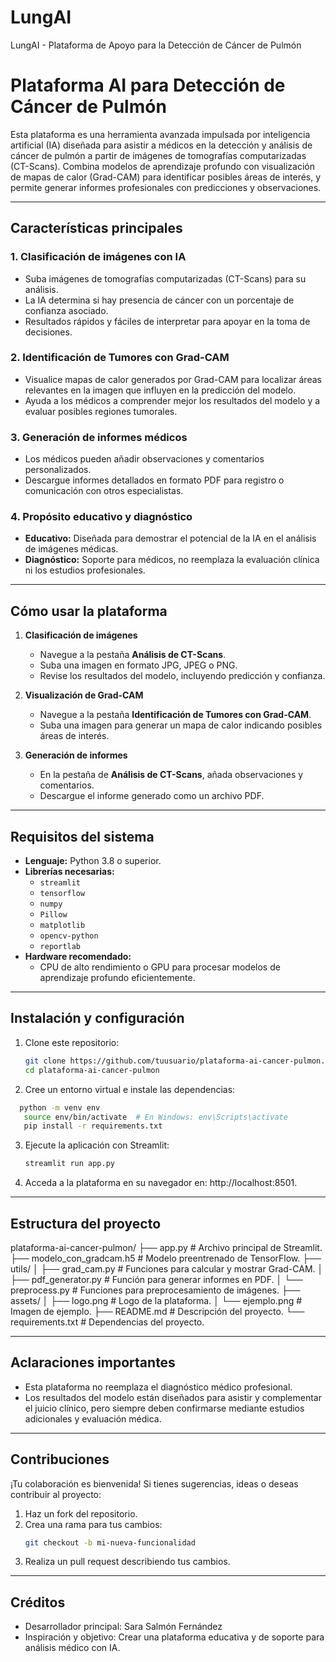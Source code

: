 # LungAI
LungAI - Plataforma de Apoyo para la Detección de Cáncer de Pulmón

# Plataforma AI para Detección de Cáncer de Pulmón

Esta plataforma es una herramienta avanzada impulsada por inteligencia artificial (IA) diseñada para asistir a médicos en la detección y análisis de cáncer de pulmón a partir de imágenes de tomografías computarizadas (CT-Scans). Combina modelos de aprendizaje profundo con visualización de mapas de calor (Grad-CAM) para identificar posibles áreas de interés, y permite generar informes profesionales con predicciones y observaciones.

---

## **Características principales**

### 1. **Clasificación de imágenes con IA**
   - Suba imágenes de tomografías computarizadas (CT-Scans) para su análisis.
   - La IA determina si hay presencia de cáncer con un porcentaje de confianza asociado.
   - Resultados rápidos y fáciles de interpretar para apoyar en la toma de decisiones.

### 2. **Identificación de Tumores con Grad-CAM**
   - Visualice mapas de calor generados por Grad-CAM para localizar áreas relevantes en la imagen que influyen en la predicción del modelo.
   - Ayuda a los médicos a comprender mejor los resultados del modelo y a evaluar posibles regiones tumorales.

### 3. **Generación de informes médicos**
   - Los médicos pueden añadir observaciones y comentarios personalizados.
   - Descargue informes detallados en formato PDF para registro o comunicación con otros especialistas.

### 4. **Propósito educativo y diagnóstico**
   - **Educativo:** Diseñada para demostrar el potencial de la IA en el análisis de imágenes médicas.
   - **Diagnóstico:** Soporte para médicos, no reemplaza la evaluación clínica ni los estudios profesionales.

---

## **Cómo usar la plataforma**

1. **Clasificación de imágenes**
   - Navegue a la pestaña **Análisis de CT-Scans**.
   - Suba una imagen en formato JPG, JPEG o PNG.
   - Revise los resultados del modelo, incluyendo predicción y confianza.

2. **Visualización de Grad-CAM**
   - Navegue a la pestaña **Identificación de Tumores con Grad-CAM**.
   - Suba una imagen para generar un mapa de calor indicando posibles áreas de interés.

3. **Generación de informes**
   - En la pestaña de **Análisis de CT-Scans**, añada observaciones y comentarios.
   - Descargue el informe generado como un archivo PDF.

---

## **Requisitos del sistema**

- **Lenguaje:** Python 3.8 o superior.
- **Librerías necesarias:**
  - `streamlit`
  - `tensorflow`
  - `numpy`
  - `Pillow`
  - `matplotlib`
  - `opencv-python`
  - `reportlab`
- **Hardware recomendado:**
  - CPU de alto rendimiento o GPU para procesar modelos de aprendizaje profundo eficientemente.

---

## **Instalación y configuración**

1. Clone este repositorio:
   ```bash
   git clone https://github.com/tuusuario/plataforma-ai-cancer-pulmon.git
   cd plataforma-ai-cancer-pulmon
   
2. Cree un entorno virtual e instale las dependencias:
 ```bash
   python -m venv env
    source env/bin/activate  # En Windows: env\Scripts\activate
    pip install -r requirements.txt
```
3. Ejecute la aplicación con Streamlit:
   ```bash
   streamlit run app.py
4. Acceda a la plataforma en su navegador en: http://localhost:8501.

---

## Estructura del proyecto

plataforma-ai-cancer-pulmon/
├── app.py                 # Archivo principal de Streamlit.
├── modelo_con_gradcam.h5  # Modelo preentrenado de TensorFlow.
├── utils/
│   ├── grad_cam.py        # Funciones para calcular y mostrar Grad-CAM.
│   ├── pdf_generator.py   # Función para generar informes en PDF.
│   └── preprocess.py      # Funciones para preprocesamiento de imágenes.
├── assets/
│   ├── logo.png           # Logo de la plataforma.
│   └── ejemplo.png        # Imagen de ejemplo.
├── README.md              # Descripción del proyecto.
└── requirements.txt       # Dependencias del proyecto.

---

## Aclaraciones importantes
- Esta plataforma no reemplaza el diagnóstico médico profesional.
- Los resultados del modelo están diseñados para asistir y complementar el juicio clínico, pero siempre deben confirmarse mediante estudios adicionales y evaluación médica.

---
## Contribuciones

¡Tu colaboración es bienvenida! Si tienes sugerencias, ideas o deseas contribuir al proyecto:

1. Haz un fork del repositorio.
2. Crea una rama para tus cambios:
   ```bash
   git checkout -b mi-nueva-funcionalidad
   ```
3. Realiza un pull request describiendo tus cambios.
---
## Créditos

- Desarrollador principal: Sara Salmón Fernández
- Inspiración y objetivo: Crear una plataforma educativa y de soporte para análisis médico con IA.
